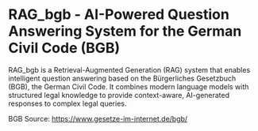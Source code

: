 # RAG_bgb - AI-Powered Question Answering System for the German Civil Code (BGB)

RAG_bgb is a Retrieval-Augmented Generation (RAG) system that enables intelligent question answering based on the Bürgerliches Gesetzbuch (BGB), the German Civil Code.
It combines modern language models with structured legal knowledge to provide context-aware, AI-generated responses to complex legal queries.

BGB Source: https://www.gesetze-im-internet.de/bgb/
